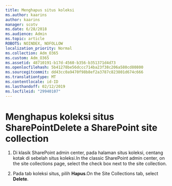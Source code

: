 ```yaml
---
title: Menghapus situs koleksi
ms.author: kaarins
author: kaarins
manager: scotv
ms.date: 6/28/2018
ms.audience: Admin
ms.topic: article
ROBOTS: NOINDEX, NOFOLLOW
localization_priority: Normal
ms.collection: Adm_O365
ms.custom: Adm_O365
ms.assetid: 48710191-b17d-4560-b356-b351371d4d73
ms.openlocfilehash: 5b41278be56dccc714ba23f38c206a580cd80800
ms.sourcegitcommit: dd43cc0a9470f98b8ef2a3787c823801d674c666
ms.translationtype: MT
ms.contentlocale: id-ID
ms.lasthandoff: 02/12/2019
ms.locfileid: "29940107"
---
```

# <a name="delete-a-sharepoint-site-collection"></a><span data-ttu-id="98e58-102">Menghapus koleksi situs SharePoint</span><span class="sxs-lookup"><span data-stu-id="98e58-102">Delete a SharePoint site collection</span></span>

1. <span data-ttu-id="98e58-103">Di klasik SharePoint admin center, pada halaman situs koleksi, centang kotak di sebelah situs koleksi.</span><span class="sxs-lookup"><span data-stu-id="98e58-103">In the classic SharePoint admin center, on the site collections page, select the check box next to the site collection.</span></span>
    
2. <span data-ttu-id="98e58-104">Pada tab koleksi situs, pilih **Hapus**.</span><span class="sxs-lookup"><span data-stu-id="98e58-104">On the Site Collections tab, select **Delete**.</span></span>
    

